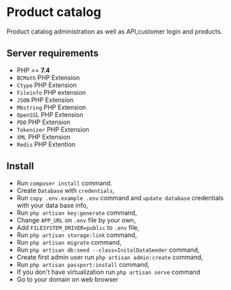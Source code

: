 # Product catalog

Product catalog administration as well as API,customer login and products.

## Server requirements



- PHP >= **7.4**
- `BCMath` PHP Extension
- `Ctype` PHP Extension
- `Fileinfo` PHP extension
- `JSON` PHP Extension
- `Mbstring` PHP Extension
- `OpenSS`L PHP Extension
- `PDO` PHP Extension
- `Tokenizer` PHP Extension
- `XML` PHP Extension
- `Redis` PHP Extention

## Install

- Run `composer install` command.
- Create `Database` with `credentials`,
- Run `copy .env.example .env` command and  `update database` credentials with your data base info,
- Run `php artisan key:generate` command,
- Change `APP_URL` on `.env` file by your own,
- Add `FILESYSTEM_DRIVER=public` to `.env` file,
- Run `php artisan storage:link` command,
- Run `php artisan migrate` command,
- Run `php artisan db:seed --class=InitalDataSeeder` command,
- Create first admin user run `php artisan admin:create` command,
- Run `php artisan passport:install` command,
- If you don't have virtualization run `php artisan serve` command
- Go to your domain on web browser
